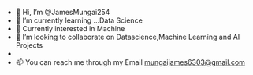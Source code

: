 - 👋 Hi, I’m @JamesMungai254
- 🌱 I’m currently learning ...Data Science
- 👀 Currently interested in Machine
-  💞️ I’m looking to collaborate on Datascience,Machine Learning and AI Projects
- 
- 📫 You can reach me through my Email mungaijames6303@gmail.com

<!---
JamesMungai254/JamesMungai254 is a ✨ special ✨ repository because its `README.md` (this file) appears on your GitHub profile.
You can click the Preview link to take a look at your changes.
--->
